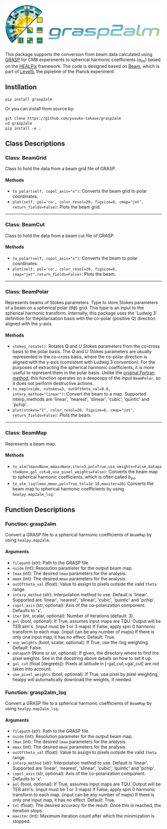 <p align="center">
  <h1>
  <img src="./images/logo/grasp2alm_logo_wide.png" alt="Logo">
  </h1>
</p>

This package supports the conversion from beam data calculated using [GRASP](https://www.ticra.com/software/grasp/) for CMB experiments to spherical harmonic coefficients ($a_{lm}$) based on the [HEALPix](https://healpix.sourceforge.io/) framework.
The code is designed based on [Beam](https://github.com/zonca/planck-levelS/tree/master/Beam), which is part of [LevelS](https://github.com/zonca/planck-levelS), the pipleline of the Planck experiment.

## Instllation

```
pip install grasp2alm
```

Or you can install from source by:

```
git clone https://github.com/yusuke-takase/grasp2alm
cd grasp2alm
pip install -e .
```

## Class Descriptions

### Class: BeamGrid

Class to hold the data from a beam grid file of GRASP.

#### Methods

- `to_polar(self, copol_axis="x")`: Converts the beam grid to polar coordinates.
- `plot(self, pol='co', color_resol=20, figsize=6, cmap="jet", return_fields=False)`: Plots the beam grid.

---

### Class: BeamCut

Class to hold the data from a beam cut file of GRASP.

#### Methods

- `to_polar(self, copol_axis="x")`: Converts the beam to polar coordinates.
- `plot(self, pol='co', color_resol=20, figsize=6, cmap="jet",return_fields=False)`: Plots the beam.

---

### Class: BeamPolar

Represents beams of Stokes parameters.
Type to store Stokes parameters of a beam on a spherical polar ($\theta\phi$) grid.
This type is an input to the spherical harmonic transform.
Internally, this package uses the 'Ludwig 3' definition for thepolarisation basis with the co-polar (positive Q) direction aligned with the y-axis.

#### Methods

- `stokes_rotate()`: Rotates $Q$ and $U$ Stokes parameters from the co-cross basis to the polar basis.
  The $Q$ and $U$ Stokes parameters are usually represented in the
  co-cross basis, where the co-polar direction is aligned with the
  y-axis (consistent with Ludwig 3 convention). For the purposes of
  extracting the spherical harmonic coefficients, it is more useful
  to represent them in the polar basis. Unlike the [original Fortran
  method](https://github.com/zonca/planck-levelS/blob/master/Beam/beam_polar.f90#L260), this function operates on a deepcopy of the input `BeamPolar`,
  so it does not perform destructive actions.
- `to_map(nside, nstokes=3, outOftheta_val=0.0, interp_method="linear")`: Convert the beam to a map. Supported interp_methods are 'linear', 'nearest', 'slinear', 'cubic', 'quintic' and 'pchip'.
- `plot(stokes="I", color_resol=20, figsize=6, cmap="jet", return_fields=False)`: Plots the beam.

---

### Class: BeamMap

Represents a beam map.

#### Methods

- `to_alm(lmax=None,mmax=None,iter=3,pol=True,use_weights=False,datapath=None,gal_cut=0,use_pixel_weights=False)`: Converts the beam map to spherical harmonic coefficients, which is often called $b_{lm}$.
- `to_alm_lsq(lmax,mmax,pol=True,tol=1e-10,maxiter=20)`
  Converts the beam map to spherical harmonic coefficients by using `healpy.map2alm_lsq`.

## Function Descriptions

### Function: grasp2alm

Convert a GRASP file to a spherical harmonic coefficients of `BeamMap` by using `healpy.map2alm`.

#### Arguments

- `filepath` (str): Path to the GRASP file.
- `nside` (int): Resolution parameter for the output beam map.
- `lmax` (int): The desired `lmax` parameters for the analysis.
- `mmax` (int): The desired `mmax` parameters for the analysis.
- `outOftheta_val` (float): Value to assign to pixels outside the valid `theta` range.
- `interp_method` (str): Interpolation method to use. Default is 'linear'. Supported are 'linear', 'nearest', 'slinear', 'cubic', 'quintic' and 'pchip'.
- `copol_axis` (str, optional): Axis of the co-polarization component. Defaults to 'x'.
- `iter` (int, scalar, optional): Number of iterations (default: 3).
- `pol` (bool, optional): If True, assumes input maps are TQU. Output will be TEB alm's.
  (input must be 1 or 3 maps)
  If False, apply spin 0 harmonic transform to each map.
  (input can be any number of maps)
  If there is only one input map, it has no effect. Default: True.
- `use_weights` (bool, scalar, optional): If True, use the ring weighting. Default: False.
- `datapath` (None or str, optional): If given, the directory where to find the pixel weights.
  See in the docstring above details on how to set it up.
- `gal_cut` (float [degrees]): Pixels at latitude in [-gal_cut;+gal_cut] are not taken into account.
- `use_pixel_weights` (bool, optional): If True, use pixel by pixel weighting, healpy will automatically download the weights, if needed.

### Function: grasp2alm_lsq

Convert a GRASP file to a spherical harmonic coefficients of `BeamMap` by using `healpy.map2alm_lsq`.

#### Arguments

- `filepath` (str): Path to the GRASP file.
- `nside` (int): Resolution parameter for the output beam map.
- `lmax` (int): The desired `lmax` parameters for the analysis.
- `mmax` (int): The desired `mmax` parameters for the analysis.
- `outOftheta_val` (float): Value to assign to pixels outside the valid `theta` range.
- `interp_method` (str): Interpolation method to use. Default is 'linear'. Supported are 'linear', 'nearest', 'slinear', 'cubic', 'quintic' and 'pchip'.
- `copol_axis` (str, optional): Axis of the co-polarization component. Defaults to 'x'.
- `pol` (bool, optional): If True, assumes input maps are TQU. Output will be TEB alm's.
  (input must be 1 or 3 maps)
  If False, apply spin 0 harmonic transform to each map.
  (input can be any number of maps)
  If there is only one input map, it has no effect. Default: True.
- `tol` (float): The desired accuracy for the result. Once this is reached, the iteration stops.
- `maxiter` (int): Maximum iteration count after which the minimization is stopped.

